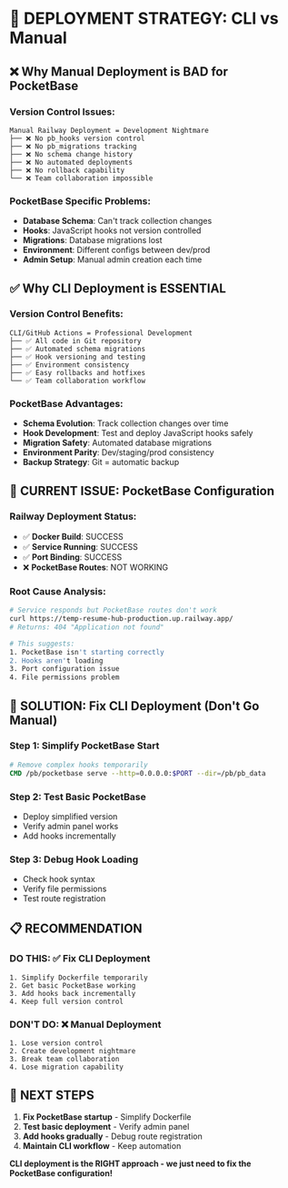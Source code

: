 # 🎯 **DEPLOYMENT STRATEGY: CLI vs Manual**

## ❌ **Why Manual Deployment is BAD for PocketBase**

### **Version Control Issues:**
```
Manual Railway Deployment = Development Nightmare
├── ❌ No pb_hooks version control
├── ❌ No pb_migrations tracking  
├── ❌ No schema change history
├── ❌ No automated deployments
├── ❌ No rollback capability
└── ❌ Team collaboration impossible
```

### **PocketBase Specific Problems:**
- **Database Schema**: Can't track collection changes
- **Hooks**: JavaScript hooks not version controlled
- **Migrations**: Database migrations lost
- **Environment**: Different configs between dev/prod
- **Admin Setup**: Manual admin creation each time

## ✅ **Why CLI Deployment is ESSENTIAL**

### **Version Control Benefits:**
```
CLI/GitHub Actions = Professional Development
├── ✅ All code in Git repository
├── ✅ Automated schema migrations
├── ✅ Hook versioning and testing
├── ✅ Environment consistency
├── ✅ Easy rollbacks and hotfixes
└── ✅ Team collaboration workflow
```

### **PocketBase Advantages:**
- **Schema Evolution**: Track collection changes over time
- **Hook Development**: Test and deploy JavaScript hooks safely
- **Migration Safety**: Automated database migrations
- **Environment Parity**: Dev/staging/prod consistency
- **Backup Strategy**: Git = automatic backup

## 🔧 **CURRENT ISSUE: PocketBase Configuration**

### **Railway Deployment Status:**
- ✅ **Docker Build**: SUCCESS
- ✅ **Service Running**: SUCCESS  
- ✅ **Port Binding**: SUCCESS
- ❌ **PocketBase Routes**: NOT WORKING

### **Root Cause Analysis:**
```bash
# Service responds but PocketBase routes don't work
curl https://temp-resume-hub-production.up.railway.app/
# Returns: 404 "Application not found"

# This suggests:
1. PocketBase isn't starting correctly
2. Hooks aren't loading
3. Port configuration issue
4. File permissions problem
```

## 🚀 **SOLUTION: Fix CLI Deployment (Don't Go Manual)**

### **Step 1: Simplify PocketBase Start**
```dockerfile
# Remove complex hooks temporarily
CMD /pb/pocketbase serve --http=0.0.0.0:$PORT --dir=/pb/pb_data
```

### **Step 2: Test Basic PocketBase**
- Deploy simplified version
- Verify admin panel works
- Add hooks incrementally

### **Step 3: Debug Hook Loading**
- Check hook syntax
- Verify file permissions
- Test route registration

## 📋 **RECOMMENDATION**

### **DO THIS:** ✅ Fix CLI Deployment
```
1. Simplify Dockerfile temporarily
2. Get basic PocketBase working
3. Add hooks back incrementally
4. Keep full version control
```

### **DON'T DO:** ❌ Manual Deployment
```
1. Lose version control
2. Create development nightmare
3. Break team collaboration
4. Lose migration capability
```

## 🎯 **NEXT STEPS**

1. **Fix PocketBase startup** - Simplify Dockerfile
2. **Test basic deployment** - Verify admin panel
3. **Add hooks gradually** - Debug route registration
4. **Maintain CLI workflow** - Keep automation

**CLI deployment is the RIGHT approach - we just need to fix the PocketBase configuration!**